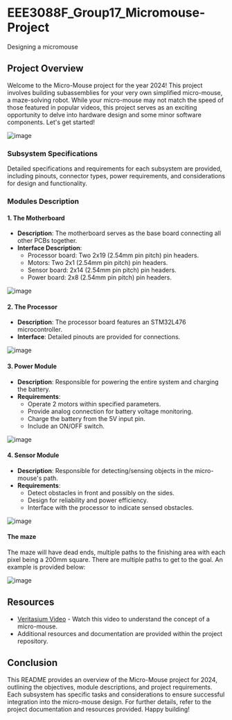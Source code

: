 # EEE3088F_Group17_Micromouse-Project
Designing a micromouse

## Project Overview

Welcome to the Micro-Mouse project for the year 2024! This project involves building subassemblies for your very own simplified micro-mouse, a maze-solving robot. While your micro-mouse may not match the speed of those featured in popular videos, this project serves as an exciting opportunity to delve into hardware design and some minor software components. Let's get started!

![image](https://github.com/LithembaBaninzi/EEE3088F_Group17_Micromouse-Project/assets/160032740/a1bedfed-049d-4eec-bc05-01428b759e61)

### Subsystem Specifications

Detailed specifications and requirements for each subsystem are provided, including pinouts, connector types, power requirements, and considerations for design and functionality.


### Modules Description

#### 1. The Motherboard

- **Description**: The motherboard serves as the base board connecting all other PCBs together.
- **Interface Description**: 
  - Processor board: Two 2x19 (2.54mm pin pitch) pin headers.
  - Motors: Two 2x1 (2.54mm pin pitch) pin headers.
  - Sensor board: 2x14 (2.54mm pin pitch) pin headers.
  - Power board: 2x8 (2.54mm pin pitch) pin headers.

![image](https://github.com/LithembaBaninzi/EEE3088F_Group17_Micromouse-Project/assets/160032740/f364a601-29ec-446f-9347-6f49f21be087)

#### 2. The Processor

- **Description**: The processor board features an STM32L476 microcontroller.
- **Interface**: Detailed pinouts are provided for connections.

![image](https://github.com/LithembaBaninzi/EEE3088F_Group17_Micromouse-Project/assets/160032740/739b12cd-66b0-4dd0-b219-8a5c74271aff)

#### 3. Power Module

- **Description**: Responsible for powering the entire system and charging the battery.
- **Requirements**:
  - Operate 2 motors within specified parameters.
  - Provide analog connection for battery voltage monitoring.
  - Charge the battery from the 5V input pin.
  - Include an ON/OFF switch.

![image](https://github.com/LithembaBaninzi/EEE3088F_Group17_Micromouse-Project/assets/160032740/ef25912a-1cad-42b1-8840-e74d401e6da1)

#### 4. Sensor Module

- **Description**: Responsible for detecting/sensing objects in the micro-mouse's path.
- **Requirements**:
  - Detect obstacles in front and possibly on the sides.
  - Design for reliability and power efficiency.
  - Interface with the processor to indicate sensed obstacles.

![image](https://github.com/LithembaBaninzi/EEE3088F_Group17_Micromouse-Project/assets/160032740/ccd93241-cb0e-4c8e-97a0-0ce8243440be)

#### The maze
The maze will have dead ends, multiple paths to the finishing area with each pixel being a 200mm square.
There are multiple paths to get to the goal.
An example is provided below:


![image](https://github.com/LithembaBaninzi/EEE3088F_Group17_Micromouse-Project/assets/160032740/0930c01e-27d8-413d-9ee6-9d302549a6f8)


## Resources

- [Veritasium Video](https://www.youtube.com/watch?v=JnkMyfQ5YfY) - Watch this video to understand the concept of a micro-mouse.
- Additional resources and documentation are provided within the project repository.

## Conclusion

This README provides an overview of the Micro-Mouse project for 2024, outlining the objectives, module descriptions, and project requirements. Each subsystem has specific tasks and considerations to ensure successful integration into the micro-mouse design. For further details, refer to the project documentation and resources provided. Happy building!
```
